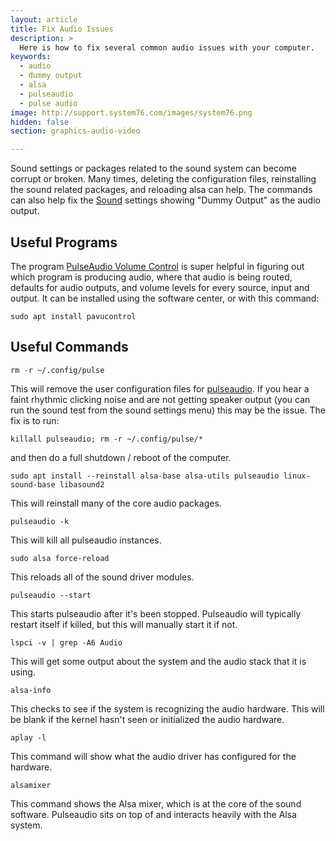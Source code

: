 ```yaml
---
layout: article
title: Fix Audio Issues
description: >
  Here is how to fix several common audio issues with your computer.
keywords:
  - audio
  - dummy output
  - alsa
  - pulseaudio
  - pulse audio
image: http://support.system76.com/images/system76.png
hidden: false
section: graphics-audio-video

---
```


Sound settings or packages related to the sound system can become corrupt or broken. Many times, deleting the configuration files, reinstalling the sound related packages, and reloading alsa can help. The commands can also help fix the <u>Sound</u> settings showing "Dummy Output" as the audio output.

## Useful Programs

The program <u>PulseAudio Volume Control</u> is super helpful in figuring out which program is producing audio, where that audio is being routed, defaults for audio outputs, and volume levels for every source, input and output.  It can be installed using the software center, or with this command:  

```
sudo apt install pavucontrol
```

## Useful Commands

```
rm -r ~/.config/pulse
```

This will remove the user configuration files for <u>pulseaudio</u>. If you hear a faint rhythmic clicking noise and are not getting speaker output (you can run the sound test from the sound settings menu) this may be the issue. The fix is to run: 

```
killall pulseaudio; rm -r ~/.config/pulse/*
```

and then do a full shutdown / reboot of the computer. 

```
sudo apt install --reinstall alsa-base alsa-utils pulseaudio linux-sound-base libasound2
```

This will reinstall many of the core audio packages.

```
pulseaudio -k
```

This will kill all pulseaudio instances.

```
sudo alsa force-reload
```

This reloads all of the sound driver modules.

```
pulseaudio --start
```

This starts pulseaudio after it's been stopped.  Pulseaudio will typically restart itself if killed, but this will manually start it if not.

```
lspci -v | grep -A6 Audio
```

This will get some output about the system and the audio stack that it is using.

```
alsa-info
```

This checks to see if the system is recognizing the audio hardware.  This will be blank if the kernel hasn't seen or initialized the audio hardware.

```
aplay -l
```

This command will show what the audio driver has configured for the hardware.

```
alsamixer
```

This command shows the Alsa mixer, which is at the core of the sound software.  Pulseaudio sits on top of and interacts heavily with the Alsa system.
